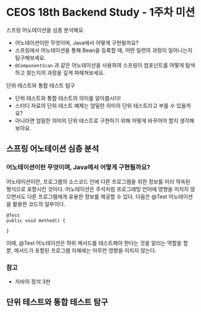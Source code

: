 # CEOS 18th Backend Study - 1주차 미션
스프링 어노테이션을 심층 분석해요
- 어노테이션이란 무엇이며, Java에서 어떻게 구현될까요?
- 스프링에서 어노테이션을 통해 Bean을 등록할 때, 어떤 일련의 과정이 일어나는지 탐구해보세요.
- `@ComponentScan` 과 같은 어노테이션을 사용하여 스프링이 컴포넌트를 어떻게 탐색하고 찾는지의 과정을 깊게 파헤쳐보세요.

단위 테스트와 통합 테스트 탐구
- 단위 테스트와 통합 테스트의 의미를 알아봅시다!
- 스터디 자료의 단위 테스트 예제는 엄밀한 의미의 단위 테스트라고 부를 수 있을까요?
- 아니라면 엄밀한 의미의 단위 테스트로 구현하기 위해 어떻게 바꾸어야 할지 생각해 보아요.

## 스프링 어노테이션 심층 분석

### 어노테이션이란 무엇이며, Java에서 어떻게 구현될까요?
어노테이션이란, 프로그램의 소스코드 안에 다른 프로그램을 위한 정보를 미리 약속된 형식으로 포함시킨 것이다. 
어노테이션은 주석처럼 프로그래밍 언어에 영향을 미치지 않으면서도 다른 프로그램에게 유용한 정보를 제공할 수 있다.
다음은 @Test 어노테이션을 활용한 코드의 일부이다.

```
@Test
public void method() {
    
}
```

이때, @Test 어노테이션은 하위 메서드를 테스트해야 한다는 것을 알리는 역할을 할 뿐, 메서드가 포함된 프로그램 자체에는 아무런 영향을 미치지 않는다.




### 참고
- 자바의 정석 3판


## 단위 테스트와 통합 테스트 탐구